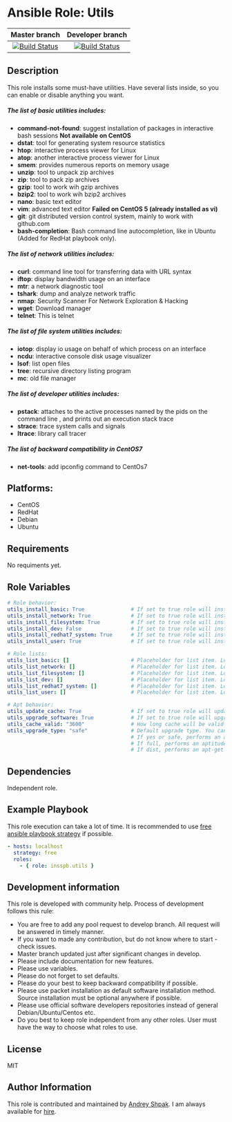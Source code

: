 Ansible Role: Utils
=========
| Master branch | Developer branch | 
|:---:|:---:|
|[![Build Status](https://travis-ci.org/insspb/ansible-role-utils.svg?branch=master)](https://travis-ci.org/insspb/ansible-role-utils) | [![Build Status](https://travis-ci.org/insspb/ansible-role-utils.svg?branch=develop)](https://travis-ci.org/insspb/ansible-role-utils)|

Description
------------

This role installs some must-have utilities. Have several lists inside, so you can enable or disable anything you want. 

##### The list of basic utilities includes:
- **command-not-found**: suggest installation of packages in interactive bash sessions **Not available on CentOS**
- **dstat**: tool for generating system resource statistics
- **htop**: interactive process viewer for Linux
- **atop**: another interactive process viewer for Linux
- **smem**: provides numerous reports on memory usage
- **unzip**: tool to unpack zip archives
- **zip**: tool to pack zip archives
- **gzip**: tool to work wih gzip archives
- **bzip2**: tool to work wih bzip2 archives
- **nano**: basic text editor
- **vim**: advanced text editor **Failed on CentOS 5 (already installed as vi)**
- **git**: git distributed version control system, mainly to work with github.com
- **bash-completion**: Bash command line autocompletion, like in Ubuntu (Added for RedHat playbook only).

##### The list of network utilities includes:
- **curl**: command line tool for transferring data with URL syntax
- **iftop**: display bandwidth usage on an interface
- **mtr**: a network diagnostic tool
- **tshark**: dump and analyze network traffic
- **nmap**: Security Scanner For Network Exploration & Hacking
- **wget**: Download manager
- **telnet**: This is telnet

##### The list of file system utilities includes:
- **iotop**: display io usage on behalf of which process on an interface
- **ncdu**: interactive console disk usage visualizer
- **lsof**: list open files
- **tree**: recursive directory listing program
- **mc**: old file manager

##### The list of developer utilities includes:
- **pstack**: attaches to the active processes named by the pids on the command line , and prints out an execution stack trace
- **strace**: trace system calls and signals
- **ltrace**: library call tracer

##### The list of backward compatibility in CentOS7
- **net-tools**: add ipconfig command to CentOs7

Platforms:
------------
 - CentOS
 - RedHat
 - Debian
 - Ubuntu

Requirements
------------

No requiments yet.

Role Variables
--------------

```yaml
# Role behavior:
utils_install_basic: True               # If set to true role will install basic tools list.
utils_install_network: True             # If set to true role will install network tools list.
utils_install_filesystem: True          # If set to true role will install file system tools list.
utils_install_dev: False                # If set to true role will install developer tools list.
utils_install_redhat7_system: True      # If set to true role will install list of some old packages from CentOS 6 for CentOS 7
utils_install_user: True                # If set to true role will install list of user configured packages

# Role lists:
utils_list_basic: []                    # Placeholder for list item. Look at vars/main.yml
utils_list_network: []                  # Placeholder for list item. Look at vars/main.yml
utils_list_filesystem: []               # Placeholder for list item. Look at vars/main.yml
utils_list_dev: []                      # Placeholder for list item. Look at vars/main.yml
utils_list_redhat7_system: []           # Placeholder for list item. Look at vars/main.yml
utils_list_user: []                     # Placeholder for list item. Look at vars/main.yml

# Apt behavior:
utils_update_cache: True                # If set to true role will update application cache before execution.
utils_upgrade_software: True            # If set to true role will upgrade installed soft
utils_cache_valid: "3600"               # How long cache will be valid after update.
utils_upgrade_type: "safe"              # Default upgrade type. You can use:
                                        # If yes or safe, performs an aptitude safe-upgrade
                                        # If full, performs an aptitude full-upgrade
                                        # If dist, performs an apt-get dist-upgrade
```

Dependencies
------------

Independent role.

Example Playbook
----------------

This role execution can take a lot of time. It is recommended to use [free ansible playbook strategy](http://docs.ansible.com/ansible/playbooks_strategies.html) if possible.
```yaml
- hosts: localhost
  strategy: free
  roles:
    - { role: insspb.utils }
```
Development information
----------------
This role is developed with community help. 
Process of development follows this rule: 

 - You are free to add any pool request to develop branch. All request will be answered in timely manner. 
 - If you want to made any contribution, but do not know where to start - check issues.
 - Master branch updated just after significant changes in develop.
 - Please include documentation for new features. 
 - Please use variables.
 - Please do not forget to set defaults.
 - Please do your best to keep backward compatibility if possible.
 - Please use packet installation as default software installation method. Source installation must be optional anywhere if possible.
 - Please use official software developers repositories instead of general Debian/Ubuntu/Centos etc. 
 - Do you best to keep role independent from any other roles. User must have the way to choose what roles to use.

License
-------

MIT

Author Information
------------------

This role is contributed and maintained by [Andrey Shpak](http://www.ashpak.ru). I am always available for [hire](https://www.upwork.com/o/profiles/users/_~01a780866aa29e4429/).

